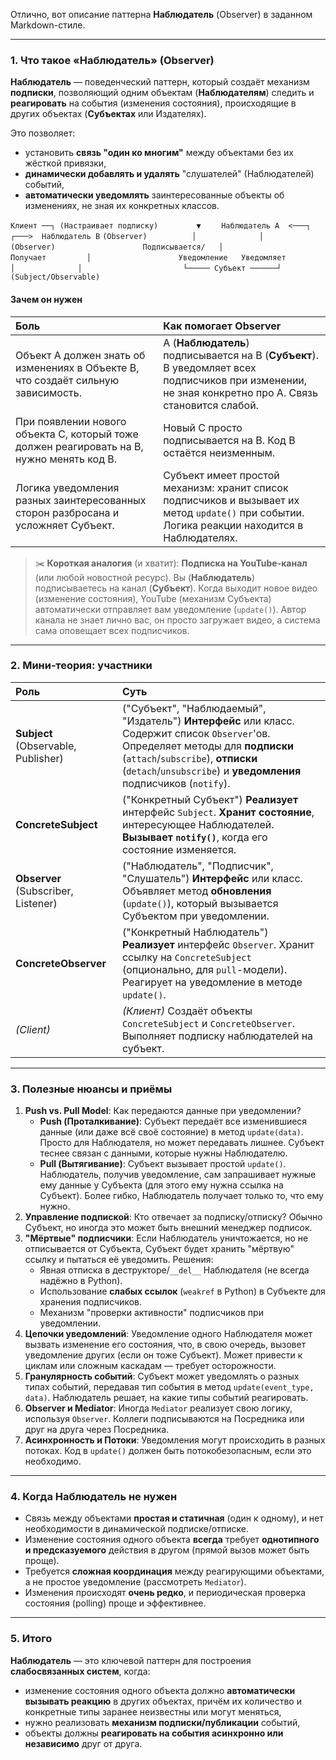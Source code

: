 Отлично, вот описание паттерна **Наблюдатель** (Observer) в заданном Markdown-стиле.

---

### 1. Что такое «Наблюдатель» (Observer)

**Наблюдатель** — поведенческий паттерн, который создаёт механизм **подписки**, позволяющий одним объектам (**Наблюдателям**) следить и **реагировать** на события (изменения состояния), происходящие в других объектах (**Субъектах** или Издателях).

Это позволяет:

*   установить **связь "один ко многим"** между объектами без их жёсткой привязки,
*   **динамически добавлять и удалять** "слушателей" (Наблюдателей) событий,
*   **автоматически уведомлять** заинтересованные объекты об изменениях, не зная их конкретных классов.

`Клиент ──┐ (Настраивает подписку)`
`        ▼`
`    Наблюдатель A  <───┐              ┌───>  Наблюдатель B`
`(Observer)          │              │         (Observer)`
`                   Подписывается/   │`
`                   Получает         │`
`                   Уведомление   Уведомляет`
`                      │              │`
`                      └───── Субъект ──────┘`
`                            (Subject/Observable)`

#### Зачем он нужен

| Боль                                                                                    | Как помогает Observer                                                                                                                              |
| :-------------------------------------------------------------------------------------- | :------------------------------------------------------------------------------------------------------------------------------------------------- |
| Объект A должен знать об изменениях в Объекте B, что создаёт сильную зависимость.       | A (**Наблюдатель**) подписывается на B (**Субъект**). B уведомляет всех подписчиков при изменении, не зная конкретно про A. Связь становится слабой. |
| При появлении нового объекта C, который тоже должен реагировать на B, нужно менять код B. | Новый C просто подписывается на B. Код B остаётся неизменным.                                                                                  |
| Логика уведомления разных заинтересованных сторон разбросана и усложняет Субъект.       | Субъект имеет простой механизм: хранит список подписчиков и вызывает их метод `update()` при событии. Логика реакции находится в Наблюдателях. |

> ✂️ **Короткая аналогия** (и хватит): **Подписка на YouTube-канал** (или любой новостной ресурс). Вы (**Наблюдатель**) подписываетесь на канал (**Субъект**). Когда выходит новое видео (изменение состояния), YouTube (механизм Субъекта) автоматически отправляет вам уведомление (`update()`). Автор канала не знает лично вас, он просто загружает видео, а система сама оповещает всех подписчиков.

---

### 2. Мини‑теория: участники

| Роль                | Суть                                                                                                                                                              |
| :------------------ | :---------------------------------------------------------------------------------------------------------------------------------------------------------------- |
| **Subject** (Observable, Publisher) | ("Субъект", "Наблюдаемый", "Издатель") **Интерфейс** или класс. Содержит список `Observer`'ов. Определяет методы для **подписки** (`attach`/`subscribe`), **отписки** (`detach`/`unsubscribe`) и **уведомления** подписчиков (`notify`). |
| **ConcreteSubject** | ("Конкретный Субъект") **Реализует** интерфейс `Subject`. **Хранит состояние**, интересующее Наблюдателей. **Вызывает `notify()`**, когда его состояние изменяется.                                 |
| **Observer** (Subscriber, Listener) | ("Наблюдатель", "Подписчик", "Слушатель") **Интерфейс** или класс. Объявляет метод **обновления** (`update()`), который вызывается Субъектом при уведомлении.                         |
| **ConcreteObserver**| ("Конкретный Наблюдатель") **Реализует** интерфейс `Observer`. Хранит ссылку на `ConcreteSubject` (опционально, для `pull`-модели). Реагирует на уведомление в методе `update()`.                   |
| *(Client)*          | *(Клиент)* Создаёт объекты `ConcreteSubject` и `ConcreteObserver`. Выполняет подписку наблюдателей на субъект.                                                        |

---

### 3. Полезные нюансы и приёмы

1.  **Push vs. Pull Model**: Как передаются данные при уведомлении?
    *   **Push (Проталкивание)**: Субъект передаёт все изменившиеся данные (или даже всё своё состояние) в метод `update(data)`. Просто для Наблюдателя, но может передавать лишнее. Субъект теснее связан с данными, которые нужны Наблюдателю.
    *   **Pull (Вытягивание)**: Субъект вызывает простой `update()`. Наблюдатель, получив уведомление, сам запрашивает нужные ему данные у Субъекта (для этого ему нужна ссылка на Субъект). Более гибко, Наблюдатель получает только то, что ему нужно.
2.  **Управление подпиской**: Кто отвечает за подписку/отписку? Обычно Субъект, но иногда это может быть внешний менеджер подписок.
3.  **"Мёртвые" подписчики**: Если Наблюдатель уничтожается, но не отписывается от Субъекта, Субъект будет хранить "мёртвую" ссылку и пытаться её уведомить. Решения:
    *   Явная отписка в деструкторе/`__del__` Наблюдателя (не всегда надёжно в Python).
    *   Использование **слабых ссылок** (`weakref` в Python) в Субъекте для хранения подписчиков.
    *   Механизм "проверки активности" подписчиков при уведомлении.
4.  **Цепочки уведомлений**: Уведомление одного Наблюдателя может вызвать изменение его состояния, что, в свою очередь, вызовет уведомление других (если он тоже Субъект). Может привести к циклам или сложным каскадам — требует осторожности.
5.  **Гранулярность событий**: Субъект может уведомлять о разных типах событий, передавая тип события в метод `update(event_type, data)`. Наблюдатель решает, на какие типы событий реагировать.
6.  **Observer и Mediator**: Иногда `Mediator` реализует свою логику, используя `Observer`. Коллеги подписываются на Посредника или друг на друга через Посредника.
7.  **Асинхронность и Потоки**: Уведомления могут происходить в разных потоках. Код в `update()` должен быть потокобезопасным, если это необходимо.

---

### 4. Когда Наблюдатель не нужен

*   Связь между объектами **простая и статичная** (один к одному), и нет необходимости в динамической подписке/отписке.
*   Изменение состояния одного объекта **всегда** требует **однотипного и предсказуемого** действия в другом (прямой вызов может быть проще).
*   Требуется **сложная координация** между реагирующими объектами, а не простое уведомление (рассмотреть `Mediator`).
*   Изменения происходят **очень редко**, и периодическая проверка состояния (polling) проще и эффективнее.

---

### 5. Итого

**Наблюдатель** — это ключевой паттерн для построения **слабосвязанных систем**, когда:

*   изменение состояния одного объекта должно **автоматически вызывать реакцию** в других объектах, причём их количество и конкретные типы заранее неизвестны или могут меняться,
*   нужно реализовать **механизм подписки/публикации** событий,
*   объекты должны **реагировать на события асинхронно или независимо** друг от друга.